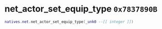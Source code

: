 # net_actor_set_equip_type `0x7837890B`

```lua
natives.net.net_actor_set_equip_type(_unk0 --[[ integer ]])
```